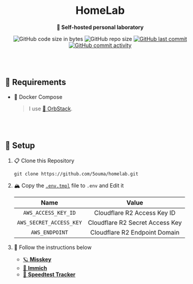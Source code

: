 <h1 align="center">HomeLab</h1>

<div align="center">

**🥼 Self-hosted personal laboratory**

![GitHub code size in bytes](https://img.shields.io/github/languages/code-size/5ouma/homelab?style=flat-square)
![GitHub repo size](https://img.shields.io/github/repo-size/5ouma/homelab?style=flat-square)
[![GitHub last commit](https://img.shields.io/github/last-commit/5ouma/homelab?style=flat-square)](https://github.com/5ouma/homelab/commit/HEAD)
[![GitHub commit activity](https://img.shields.io/github/commit-activity/m/5ouma/homelab?style=flat-square)](https://github.com/5ouma/homelab/commits/main)

</div>

<br /><br />

## 🔐 Requirements

- 🐳 Docker Compose

  > I use [🔮 OrbStack](https://orbstack.dev).

<br /><br />

## 🔧 Setup

1. 📋 Clone this Repository

   ```shell
   git clone https://github.com/5ouma/homelab.git
   ```

2. 🏔️ Copy the [`.env.tmpl`](../.env.tmpl) file to `.env` and Edit it

   |          Name           |              Value              |
   | :---------------------: | :-----------------------------: |
   |   `AWS_ACCESS_KEY_ID`   |   Cloudflare R2 Access Key ID   |
   | `AWS_SECRET_ACCESS_KEY` | Cloudflare R2 Secret Access Key |
   |     `AWS_ENDPOINT`      |  Cloudflare R2 Endpoint Domain  |

3. 📝 Follow the instructions below

   - [🪐 **Misskey**](../misskey)
   - [🌸 **Immich**](../immich)
   - [🐇 **Speedtest Tracker**](../speedtest-tracker)

